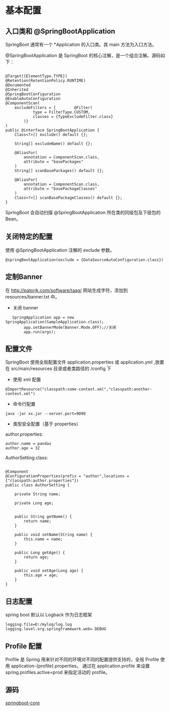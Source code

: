 # 基本配置

## 入口类和 @SpringBootApplication

SpringBoot 通常有一个 *Application 的入口类。其 main 方法为入口方法。

@SpringBootApplication 是 SpringBoot 的核心注解，是一个组合注解。源码如下：
```

@Target({ElementType.TYPE})
@Retention(RetentionPolicy.RUNTIME)
@Documented
@Inherited
@SpringBootConfiguration
@EnableAutoConfiguration
@ComponentScan(
    excludeFilters = {        @Filter(
            type = FilterType.CUSTOM,
            classes = {TypeExcludeFilter.class}
        )}
)
public @interface SpringBootApplication {
    Class<?>[] exclude() default {};

    String[] excludeName() default {};

    @AliasFor(
        annotation = ComponentScan.class,
        attribute = "basePackages"
    )
    String[] scanBasePackages() default {};

    @AliasFor(
        annotation = ComponentScan.class,
        attribute = "basePackageClasses"
    )
    Class<?>[] scanBasePackageClasses() default {};
}

```
SpringBoot 会自动扫描 @SpringBootApplication 所在类的同级包及下级包的 Bean。

## 关闭特定的配置

使用 @SpringBootApplication 注解的 exclude 参数。
```
@springBootApplication(exclude = {DataSourceAutoConfiguration.class})
```

## 定制Banner

在 http://patorjk.com/software/taag/ 网站生成字符，添加到 resources/banner.txt 中。

+ 关闭 banner
```
   SpringApplication app = new SpringApplication(SampleApplication.class);
        app.setBannerMode(Banner.Mode.OFF);//关闭
        app.run(args);
```

## 配置文件

SpringBoot 使用全局配置文件 application.properties 或 application.yml ,放置在 src/main/resources 目录或者类路径的
 /config 下

+ 使用 xml 配置
```
@ImportResource("classpath:some-context.xml","classpath:another-context.xml")

```

+ 命令行配置
```
java -jar xx.jar --server.port=9090
```

+ 类型安全配置（基于 properties）

author.properties:
```
author.name = pandax
author.age = 32
```
AuthorSetting.class:
```

@Component
@ConfigurationProperties(prefix = "author",locations = {"classpath:author.properties"})
public class AuthorSetting {

    private String name;

    private Long age;


    public String getName() {
        return name;
    }

    public void setName(String name) {
        this.name = name;
    }

    public Long getAge() {
        return age;
    }

    public void setAge(Long age) {
        this.age = age;
    }
}
```

## 日志配置
spring boot 默认以 Logback 作为日志框架
```
logging.file=D:/mylog/log.log
logging.level.org.springframework.web= DEBUG
```

## Profile 配置

Profile 是 Spring 用来针对不同的环境对不同的配置提供支持的，全局 Profile 使用 application-{profile}.properties。
通过在 application.profile 来设置 spring.profiles.active=prod 来指定活动的 profile。


## 源码

[ springboot-core ](../springboot-core/src/main/java/com/xc/)